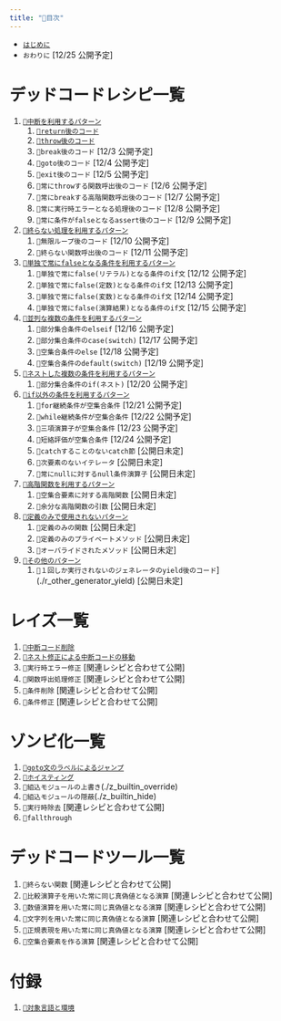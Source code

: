```yaml
---
title: "📑目次"
---
```


- [`はじめに`](./introduction)
- `おわりに` [12/25 公開予定]

# デッドコードレシピ一覧

1. [`🔖中断を利用するパターン`](./p_after)
    1. [`🧪return後のコード`](./r_after_return)
    1. [`🧪throw後のコード`](./r_after_throw)
    1. `🧪break後のコード` [12/3 公開予定]
    1. `🧪goto後のコード` [12/4 公開予定]
    1. `🧪exit後のコード` [12/5 公開予定]
    1. `🧪常にthrowする関数呼出後のコード` [12/6 公開予定]
    1. `🧪常にbreakする高階関数呼出後のコード` [12/7 公開予定]
    1. `🧪常に実行時エラーとなる処理後のコード` [12/8 公開予定]
    1. `🧪常に条件がfalseとなるassert後のコード` [12/9 公開予定]
1. [`🔖終らない処理を利用するパターン`](./p_forever)
    1. `🧪無限ループ後のコード` [12/10 公開予定]
    1. `🧪終らない関数呼出後のコード` [12/11 公開予定]
1. [`🔖単独で常にfalseとなる条件を利用するパターン`](./p_simple_if)
    1. `🧪単独で常にfalse(リテラル)となる条件のif文` [12/12 公開予定]
    1. `🧪単独で常にfalse(定数)となる条件のif文` [12/13 公開予定]
    1. `🧪単独で常にfalse(変数)となる条件のif文` [12/14 公開予定]
    1. `🧪単独で常にfalse(演算結果)となる条件のif文` [12/15 公開予定]
1. [`🔖並列な複数の条件を利用するパターン`](./p_parallel_if)
    1. `🧪部分集合条件のelseif` [12/16 公開予定]
    1. `🧪部分集合条件のcase(switch)` [12/17 公開予定]
    1. `🧪空集合条件のelse` [12/18 公開予定]
    1. `🧪空集合条件のdefault(switch)` [12/19 公開予定]
1. [`🔖ネストした複数の条件を利用するパターン`](./p_nest_if)
    1. `🧪部分集合条件のif(ネスト)` [12/20 公開予定]
1. [`🔖if以外の条件を利用するパターン`](./p_cond_other)
    1. `🧪for継続条件が空集合条件` [12/21 公開予定]
    1. `🧪while継続条件が空集合条件` [12/22 公開予定]
    1. `🧪三項演算子が空集合条件` [12/23 公開予定]
    1. `🧪短絡評価が空集合条件` [12/24 公開予定]
    1. `🧪catchすることのないcatch節` [公開日未定]
    1. `🧪次要素のないイテレータ` [公開日未定]
    1. `🧪常にnullに対するnull条件演算子` [公開日未定]
1. [`🔖高階関数を利用するパターン`](./p_func)
    1. `🧪空集合要素に対する高階関数` [公開日未定]
    1. `🧪余分な高階関数の引数` [公開日未定]
1. [`🔖定義のみで使用されないパターン`](./p_def)
    1. `🧪定義のみの関数` [公開日未定]
    1. `🧪定義のみのプライベートメソッド` [公開日未定]
    1. `🧪オーバライドされたメソッド` [公開日未定]
1. [`🔖その他のパターン`](./p_other)
    1. `🧪１回しか実行されないのジェネレータのyield後のコード`](./r_other_generator_yield)  [公開日未定]

# レイズ一覧

1. [`👼中断コード削除`](./a_after_stop_delete)
1. [`👼ネスト修正による中断コードの移動`](./a_after_stop_move)
1. `👼実行時エラー修正` [関連レシピと合わせて公開]
1. `👼関数呼出処理修正` [関連レシピと合わせて公開]
1. `👼条件削除` [関連レシピと合わせて公開]
1. `👼条件修正` [関連レシピと合わせて公開]


# ゾンビ化一覧

1. [`🧟goto文のラベルによるジャンプ`](./z_goto)
1. [`🧟ホイスティング`](./z_hoisting)
1. `🧟組込モジュールの上書き`(./z_builtin_override)
1. `🧟組込モジュールの隠蔽`(./z_builtin_hide)
1. `🧟実行時除去` [関連レシピと合わせて公開]
1. `🧟fallthrough`

# デッドコードツール一覧

1. `🔪終らない関数` [関連レシピと合わせて公開]
1. `🔪比較演算子を用いた常に同じ真偽値となる演算` [関連レシピと合わせて公開]
1. `🔪数値演算を用いた常に同じ真偽値となる演算` [関連レシピと合わせて公開]
1. `🔪文字列を用いた常に同じ真偽値となる演算` [関連レシピと合わせて公開]
1. `🔪正規表現を用いた常に同じ真偽値となる演算` [関連レシピと合わせて公開]
1. `🔪空集合要素を作る演算` [関連レシピと合わせて公開]

# 付録

1. [`🧰対象言語と環境`](./environment)

